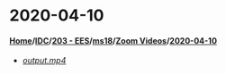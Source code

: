 # 2020-04-10
#### [Home](../../../../..)\/[IDC](../../../..)\/[203 - EES](../../..)\/[ms18](../..)\/[Zoom Videos](..)\/[2020-04-10]()
- [_output.mp4_](output.mp4)
